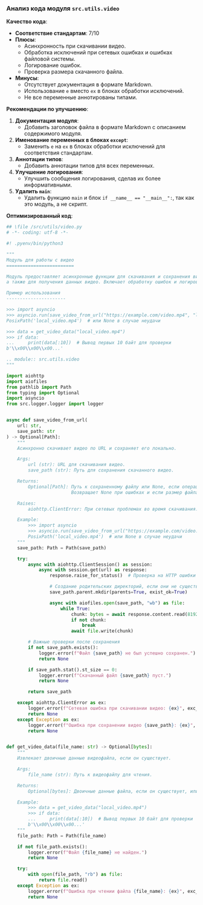 ### **Анализ кода модуля `src.utils.video`**

**Качество кода**:
- **Соответствие стандартам**: 7/10
- **Плюсы**:
  - Асинхронность при скачивании видео.
  - Обработка исключений при сетевых ошибках и ошибках файловой системы.
  - Логирование ошибок.
  - Проверка размера скачанного файла.
- **Минусы**:
  - Отсутствует документация в формате Markdown.
  - Использование `e` вместо `ex` в блоках обработки исключений.
  - Не все переменные аннотированы типами.

**Рекомендации по улучшению**:

1.  **Документация модуля**:
    - Добавить заголовок файла в формате Markdown с описанием содержимого модуля.
2.  **Именование переменных в блоках `except`**:
    - Заменить `e` на `ex` в блоках обработки исключений для соответствия стандартам.
3.  **Аннотации типов**:
    - Добавить аннотации типов для всех переменных.
4.  **Улучшение логирования**:
    - Улучшить сообщения логирования, сделав их более информативными.
5.  **Удалить `main`**:
    - Удалить функцию `main` и блок `if __name__ == "__main__":`, так как это модуль, а не скрипт.

**Оптимизированный код**:

```python
## \file /src/utils/video.py
# -*- coding: utf-8 -*-

#! .pyenv/bin/python3

"""
Модуль для работы с видео
=========================

Модуль предоставляет асинхронные функции для скачивания и сохранения видеофайлов,
а также для получения данных видео. Включает обработку ошибок и логирование для надежной работы.

Пример использования
----------------------

>>> import asyncio
>>> asyncio.run(save_video_from_url("https://example.com/video.mp4", "local_video.mp4"))
PosixPath('local_video.mp4')  # или None в случае неудачи

>>> data = get_video_data("local_video.mp4")
>>> if data:
...     print(data[:10])  # Вывод первых 10 байт для проверки
b'\\x00\\x00\\x00...'

.. module:: src.utils.video
"""

import aiohttp
import aiofiles
from pathlib import Path
from typing import Optional
import asyncio
from src.logger.logger import logger


async def save_video_from_url(
    url: str,
    save_path: str
) -> Optional[Path]:
    """
    Асинхронно скачивает видео по URL и сохраняет его локально.

    Args:
        url (str): URL для скачивания видео.
        save_path (str): Путь для сохранения скачанного видео.

    Returns:
        Optional[Path]: Путь к сохраненному файлу или None, если операция не удалась.
                        Возвращает None при ошибках и если размер файла равен 0 байт.

    Raises:
        aiohttp.ClientError: При сетевых проблемах во время скачивания.

    Example:
        >>> import asyncio
        >>> asyncio.run(save_video_from_url("https://example.com/video.mp4", "local_video.mp4"))
        PosixPath('local_video.mp4')  # или None в случае неудачи
    """
    save_path: Path = Path(save_path)

    try:
        async with aiohttp.ClientSession() as session:
            async with session.get(url) as response:
                response.raise_for_status()  # Проверка на HTTP ошибки

                # Создание родительских директорий, если они не существуют
                save_path.parent.mkdir(parents=True, exist_ok=True)

                async with aiofiles.open(save_path, "wb") as file:
                    while True:
                        chunk: bytes = await response.content.read(8192)
                        if not chunk:
                            break
                        await file.write(chunk)

        # Важные проверки после сохранения
        if not save_path.exists():
            logger.error(f"Файл {save_path} не был успешно сохранен.")
            return None

        if save_path.stat().st_size == 0:
            logger.error(f"Скачанный файл {save_path} пуст.")
            return None

        return save_path

    except aiohttp.ClientError as ex:
        logger.error(f"Сетевая ошибка при скачивании видео: {ex}", exc_info=True)  # Логируем ошибку с трассировкой
        return None
    except Exception as ex:
        logger.error(f"Ошибка при сохранении видео {save_path}: {ex}", exc_info=True)  # Логируем ошибку с трассировкой
        return None


def get_video_data(file_name: str) -> Optional[bytes]:
    """
    Извлекает двоичные данные видеофайла, если он существует.

    Args:
        file_name (str): Путь к видеофайлу для чтения.

    Returns:
        Optional[bytes]: Двоичные данные файла, если он существует, или None, если файл не найден или произошла ошибка.

    Example:
        >>> data = get_video_data("local_video.mp4")
        >>> if data:
        ...     print(data[:10])  # Вывод первых 10 байт для проверки
        b'\\x00\\x00\\x00...'
    """
    file_path: Path = Path(file_name)

    if not file_path.exists():
        logger.error(f"Файл {file_name} не найден.")
        return None

    try:
        with open(file_path, "rb") as file:
            return file.read()
    except Exception as ex:
        logger.error(f"Ошибка при чтении файла {file_name}: {ex}", exc_info=True)  # Логируем ошибку с трассировкой
        return None
